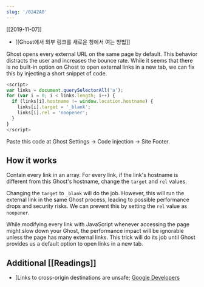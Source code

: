 ```yaml
---
slug: '/0242A0'
---
```


[[2019-11-07]]

- [[Ghost에서 외부 링크를 새로운 창에서 여는 방법]]

Ghost opens every external URL on the same page by default. This behavior distracts the user and increases the bounce rate. While it seems that there is no built-in option on Ghost to open external links in a new tab, we can fix this by injecting a short snippet of code.

```js
<script>
var links = document.querySelectorAll('a');
for (var i = 0; i < links.length; i++) {
  if (links[i].hostname != window.location.hostname) {
    links[i].target = '_blank';
    links[i].rel = 'noopener';
  }
}
</script>
```

Paste this code at Ghost Settings → Code injection → Site Footer.

## How it works

Contain every link in an array. For every link, if the link's hostname is different from this Ghost's hostname, change the `target` and `rel` values.

Changing the `target` to `_blank` will do the job. However, this will run the external link in the same Ghost process, leading to possible performance drops and security risks. We can prevent this by setting the `rel` value as `noopener`.

While modifying every link with JavaScript whenever accessing the page might slow down your Ghost, the performance impact will be ignorable unless the page has many external links. This trick will do its job until Ghost provides us a default option to open links in a new tab.

## Additional [[Readings]]

- [Links to cross-origin destinations are unsafe; [Google Developers](https://developers.google.com/web/tools/lighthouse/audits/noopener)
